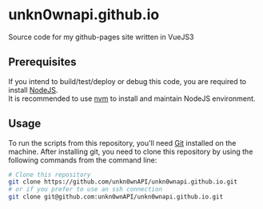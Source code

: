 # unkn0wnapi.github.io

Source code for my github-pages site written in VueJS3

## Prerequisites

If you intend to build/test/deploy or debug this code, you are required to install [NodeJS](https://nodejs.org/en).  
It is recommended to use [nvm](https://github.com/nvm-sh/nvm) to install and maintain NodeJS environment.

## Usage

To run the scripts from this repository, you'll need [Git](https://git-scm.com/) installed on the machine. After installing git, you need to clone this repository by using the following commands from the command line:

```bash
# Clone this repository
git clone https://github.com/unkn0wnAPI/unkn0wnapi.github.io.git
# or if you prefer to use an ssh connection
git clone git@github.com:unkn0wnAPI/unkn0wnapi.github.io.git
```
